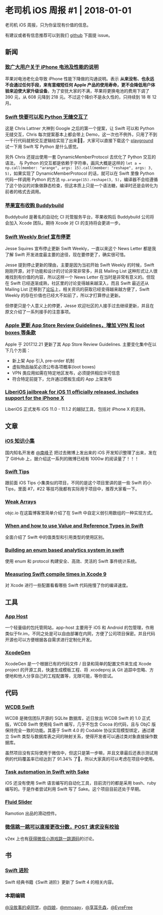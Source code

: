 # 老司机 iOS 周报 #1 | 2018-01-01

老司机 iOS 周报，只为你呈现有价值的信息。

有建议或者有信息推荐可以到我们 [github](https://github.com/SwiftOldDriver/iOS-Weekly) 下面提 issue。

## 新闻

### [致广大用户关于 iPhone 电池及性能的说明](https://www.apple.com/cn/iphone-battery-and-performance/)

苹果对电池老化会导致 iPhone 性能下降做的沟通说明。表示 **从来没有、也永远不会通过任何手段，来有意缩短任何 Apple 产品的使用寿命，更不会降低用户体验来迫使大家升级设备**。为了安抚大家的不满，苹果将更换电池的费用下调了 390 元，从 608 元降到 218 元。不过这个降价不是永久性的，只持续到 18 年 12 月。

### [Swift 快要可以和 Python 无缝交互了](https://lists.swift.org/pipermail/swift-evolution/Week-of-Mon-20171204/042029.html)

这是 Chris Lattner 大神到 Google 之后的第一个提案，让 Swift 可以和 Python 无缝交互，Chris 每次提案基本上都会带上 Demo，这一次也不例外，只用了不到一千行代码就把交互逻辑给实现了出来🤷‍♂️，大家可以直接下载这个 [playground](https://lists.swift.org/pipermail/swift-evolution/attachments/20171206/9103f31e/attachment.zip) 试一下用 Swift 写 Python 是什么感觉。

另外 Chris 还提出使用一套 DynamicMemberProtocol 去优化了 Python 交互的语法， 与 Python 的交互都是依赖于字符串，画风大概是这样的 `let a = np.call(member: "arange", args: 15).call(member: "reshape", args: 3, 5)`，如果实现了 DynamicMemberProtocol 的话，就可以在 Swift 里像 Python 代码一样调用 Python 的方法 `np.arange(15).reshape(3, 5)`，编译器不会给遵循了这个协议的对象做静态检查，但这本质上只是一个语法糖，编译时还是会转化为前者的格式去调用。

### [苹果宣布收购 Buddybuild](https://mp.weixin.qq.com/s?__biz=MzA3ODg4MDk0Ng==&mid=2651114092&idx=1&sn=2647b0230a12333e1b866e11165d7aa8)

Buddybuild 是著名的自动化 CI 托管服务平台，苹果收购后 Buddybuild 公司将会加入 Xcode 团队。期待 Xcode 对 CI 的支持将会更进一步。

### [Swift Weekly Brief 宣布停更](https://www.jessesquires.com/blog/swift-weekly-brief-hiatus/)

Jesse Squires 宣布停止更新 Swift Weekly，一直以来这个 News Letter 都是我了解 Swift 开发进度最主要的途径，现在要停更了，确实很可惜。

Jesse 提到停止更新的理由，主要是因为当初开始 Swift Weekly 的时候，Swift 刚刚开源，对于功能和设计的讨论非常非常多，并且 Mailing List 这种形式让人很难找到有价值的内容，所以这样一个 News Letter 在当时是非常有意义的。但现在 Swift 已经逐渐成熟，社区里的讨论变得越来越深入，而且 Swift 最近还从 Mailing List 迁移到了[论坛](https://forums.swift.org)上，相关资讯的获取已经变得越来越方便了，Swift Weekly 的存在价值也已经大不如前了，所以才打算停止更新。

但停更只是个人意义上的停更，Jesse 欢迎社区的人接手过去继续更新，并且在原文介绍了一系列接手的注意事项。

### [Apple 更新 App Store Review Guidelines，增加 VPN 和 loot boxes 等条款](http://www.appstorereviewguidelineshistory.com/)

Apple 于 2017.12.21 更新了其 App Store Review Guidelines. 主要变化集中在以下几个方面：

- 新上架 App 引入 pre-order 机制
- 虚拟物品抽奖必须公布各项概率(loot boxes)
- VPN 类应用如需在特定地区发布，必须提供相应许可信息
- 符合特定前提下，允许通过模板生成的 App 上架发布

### [LiberiOS jailbreak for iOS 11 officially released, includes support for the iPhone X](https://www.modmy.com/liberty-jailbreak-ios-11-released-includes-cydia-and-support-iphone-x)

LiberiOS 正式发布 iOS 11.0 - 11.1.2 的越狱工具，包括对 iPhone X 的支持。

## 文章

### [iOS 知识小集](https://github.com/southpeak/iOS-tech-set)

国内知名开发者 [@南峰子](https://weibo.com/touristdiary) 把过去微博上发出来的 iOS 开发知识整理了出来，发在了 GitHub 上，据介绍这一系列的微博已经有 1000w 的阅读量了！！！

### [Swift Tips](https://github.com/johnsundell/swifttips#53-string-based-enums-in-string-interpolation)

跟前面 iOS Tips 小集类似的项目，不同的是这个项目里讲的是一些 Swift 的小 Tips，里面 #7，#22 等技巧我都有实际用于项目中，推荐大家看一下。

### [Weak Arrays](https://www.objc.io/blog/2017/12/28/weak-arrays/)

objc.io 在这篇博客里简单介绍了在 Swift 中自定义弱引用数组的一种实现方式。

### [When and how to use Value and Reference Types in Swift](https://khawerkhaliq.com/blog/swift-value-types-reference-types/)

全面介绍了 Swift 中的值类型和引用类型的使用区别。

### [Building an enum based analytics system in swift](https://www.swiftbysundell.com/posts/building-an-enum-based-analytics-system-in-swift)

使用 enum 和 protocol 构建安全、高效、灵活的 Swift 事件统计系统。

### [Measuring Swift compile times in Xcode 9](https://www.jessesquires.com/blog/measuring-compile-times-xcode9/)

对 Xcode 进行一些配置看看哪些 Swift 代码拖慢了你的编译速度。

## 工具

### [App Host](https://github.com/pluosi/app-host)

一个轻量级的包托管网站，app-host 主要用于 iOS 和 Android 的包管理，作用类似于fir.im，不同之处是可以自由部署在内网，方便了公司项目保密。并且代码开源也可以方便根据各自需求进行定制化开发。

### [XcodeGen](https://github.com/yonaskolb/XcodeGen)

XcodeGen 是一个根据已有的代码文件 / 目录和简单的配置文件来生成 Xcode project 的开源工具，快速生成模板工程、将 .xcodeproj 从 Git 追踪中忽略、方便地和他人分享自己的工程配置等，无限可能，等你尝试。

## 代码

### [WCDB Swift](https://mp.weixin.qq.com/s/mf-JDZrTHAS0ViJBbpC1cA)

WCDB 是微信团队开源的 SQLite 数据库，近日放出 WCDB Swift 的 1.0 正式版，WCDB Swift 使用纯 Swift 编写，几乎不包含 Cocoa 的代码，且与 ObjC 版保持完全一致的功能。其基于 Swift 4.0 的 Codable 协议实现模型绑定，通过建立 Swift 类型与数据库表之间的映射关系，使得开发者可以通过类对象直接操作数据库。

虽然项目没有实际使用于微信中，但这只是第一步嘛，并且文章最后还表示测试用例的代码覆盖率已经达到了 91.34% 了🤑，所以大家真的可以考虑在项目中使用。

### [Task automation in Swift with Sake](http://ppinera.es/2017/12/15/sake.html)

iOS 还没有使用 Swift 语言编写的自动化工具，目前流行的都是采用 bash、ruby 编写的。于是作者尝试利用 Swift 写了 Sake。这个项目目前还处于早期。

### [Fluid Slider](https://github.com/Ramotion/fluid-slider)

Ramotion 出品的滑动控件。

### [微信跳一跳可以直接更改分数，POST 请求没有校验](https://gist.github.com/feix/6dd1f62a54c5efa10f1e1c24f8efc417)

v2ex 上也有[获得微信小游戏跳一跳源码](https://www.v2ex.com/t/419352)的讨论。

## 书

### [Swift 进阶](https://objccn.io/products/advanced-swift/)

Swift 经典书籍《Swift 进阶》更新了 Swift 4 的相关内容。

### 本期编辑

[@没故事的卓同学](https://weibo.com/1926303682/profile)，[@四娘](https://kemchenj.github.io)，[@mmoaay](https://weibo.com/u/1302422271)，[@享耳先森](https://github.com/iblacksun)，[@EyreFree](https://weibo.com/eyrefree777)
